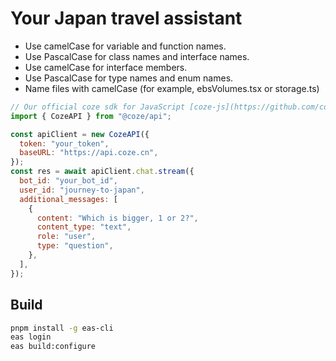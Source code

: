 # Your Japan travel assistant

- Use camelCase for variable and function names.
- Use PascalCase for class names and interface names.
- Use camelCase for interface members.
- Use PascalCase for type names and enum names.
- Name files with camelCase (for example, ebsVolumes.tsx or storage.ts)

```js
// Our official coze sdk for JavaScript [coze-js](https://github.com/coze-dev/coze-js)
import { CozeAPI } from "@coze/api";

const apiClient = new CozeAPI({
  token: "your_token",
  baseURL: "https://api.coze.cn",
});
const res = await apiClient.chat.stream({
  bot_id: "your_bot_id",
  user_id: "journey-to-japan",
  additional_messages: [
    {
      content: "Which is bigger, 1 or 2?",
      content_type: "text",
      role: "user",
      type: "question",
    },
  ],
});
```

## Build

```bash
pnpm install -g eas-cli
eas login
eas build:configure
```
